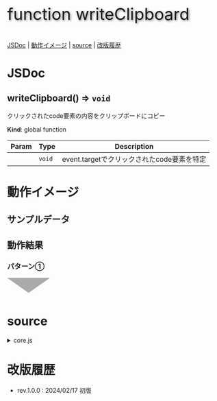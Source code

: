 <style>
.triDown { /* 下向き矢印 */
  --bw: 50px;
  width: 0px;
  height: 0px;
  border-top: calc(var(--bw) * 0.7) solid #aaa;
  border-right: var(--bw) solid transparent;
  border-left: var(--bw) solid transparent;
  border-bottom: calc(var(--bw) * 0.2) solid transparent;
}
.title {
  font-size: 2.4rem;
  text-shadow: 2px 2px 5px #888;
}
</style>

<p class="title">function writeClipboard</p>

[JSDoc](#JSDoc) | [動作イメージ](#OperationImage) | [source](#source) | [改版履歴](#history)

<a name="JSDoc"></a>

# JSDoc

<a name="writeClipboard"></a>

## writeClipboard() ⇒ <code>void</code>
クリックされたcode要素の内容をクリップボードにコピー

**Kind**: global function  

| Param | Type | Description |
| --- | --- | --- |
|  | <code>void</code> | event.targetでクリックされたcode要素を特定 |



<a name="OperationImage"></a>

# 動作イメージ

## サンプルデータ

## 動作結果

### パターン①

<div class="triDown"></div>

<a name="source"></a>

# source

<details><summary>core.js</summary>

```
/** クリックされたcode要素の内容をクリップボードにコピー
 * @param {void} - event.targetでクリックされたcode要素を特定
 * @returns {void}
 */
function writeClipboard(){
  const v = {whois:'writeClipboard',rv:null,step:0};
  console.log(`${v.whois} start.`);
  try {
    v.step = 1; // ソースの内容を取得
    v.source = event.target.innerText;
    console.log(v.source);

    v.step = 2; // クリップボードへのコピー
    navigator.clipboard.writeText(v.source).then(
      () => alert('ソースをクリップボードへのコピーに成功しました'),
      () => alert('ソースのクリップボードへのコピーに失敗しました')
    );

    v.step = 9; // 終了処理
    console.log(`${v.whois} normal end.`);
    return v.rv;

  } catch(e) {
    console.error(`${v.whois} abnormal end(step.${v.step})\n`,e,v);
    return e;
  }
}

```

</details>

<!--
<details><summary>test.js</summary>

```

```

</details>
-->

<a name="history"></a>

# 改版履歴

- rev.1.0.0 : 2024/02/17 初版
